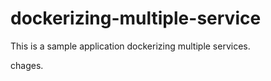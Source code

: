 # dockerizing-multiple-service
This is a sample application dockerizing multiple services.


chages.

